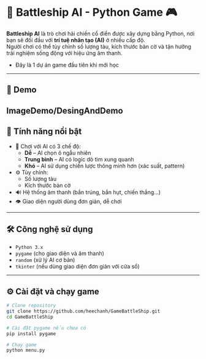 # 🚢 Battleship AI - Python Game 🎮

**Battleship AI** là trò chơi hải chiến cổ điển được xây dựng bằng Python, nơi bạn sẽ đối đầu với **trí tuệ nhân tạo (AI)** ở nhiều cấp độ.  
Người chơi có thể tùy chỉnh số lượng tàu, kích thước bàn cờ và tận hưởng trải nghiệm sống động với hiệu ứng âm thanh.

- Đây là 1 dự án game đầu tiên khi mới học 

---

## 🎥 Demo
ImageDemo/DesingAndDemo
---

## 🧠 Tính năng nổi bật
- 🧩 Chơi với AI có 3 chế độ:
  - **Dễ** – AI chọn ô ngẫu nhiên
  - **Trung bình** – AI có logic dò tìm xung quanh
  - **Khó** – AI sử dụng chiến lược thông minh hơn (xác suất, pattern)
- ⚙️ Tùy chỉnh:
  - Số lượng tàu
  - Kích thước bàn cờ
- 🔊 Hệ thống âm thanh (bắn trúng, bắn hụt, chiến thắng...)
- 👁️ Giao diện người dùng đơn giản, dễ chơi


---

## 🛠️ Công nghệ sử dụng
- `Python 3.x`
- `pygame` (cho giao diện và âm thanh)
- `random` (xử lý AI cơ bản)
- `tkinter` (nếu dùng giao diện đơn giản với cửa sổ)

---

## ⚙️ Cài đặt và chạy game
```bash
# Clone repository
git clone https://github.com/heechanh/GameBattleShip.git
cd GameBattleShip

# Cài đặt pygame nếu chưa có
pip install pygame

# Chạy game
python menu.py
